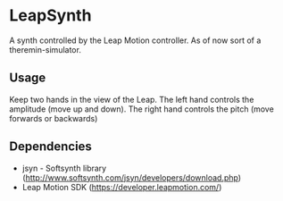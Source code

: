 LeapSynth
=========
A synth controlled by the Leap Motion controller. As of now sort of a theremin-simulator.

Usage
-----
Keep two hands in the view of the Leap. The left hand controls the amplitude (move up and down). The right hand controls the pitch (move forwards or backwards)

Dependencies
-----
 - jsyn - Softsynth library (http://www.softsynth.com/jsyn/developers/download.php)
 - Leap Motion SDK (https://developer.leapmotion.com/)

